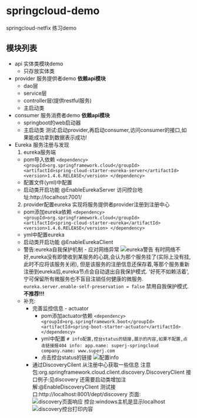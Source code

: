 # springcloud-demo
springcloud-netfix 练习demo

## 模块列表
- api 实体类模块demo
    - 只存放实体类
- provider 服务提供者demo
    **依赖api模块**
    - dao层
    - service层
    - controller层(提供restful服务)
    - 主启动类
- consumer 服务消费者demo
    **依赖api模块**
    - springboot的web启动器
    - 主启动类
    测试:启动provider,再启动consumer,访问consumer的接口,如果能成功拿到数据表示成功!
- Eureka 服务注册与发现
    1. eureka服务端
    - pom导入依赖
    `<dependency>
         <groupId>org.springframework.cloud</groupId>
         <artifactId>spring-cloud-starter-eureka-server</artifactId>
         <version>1.4.6.RELEASE</version>
     </dependency>`
    - 配置文件(yml)中配置
    - 启动类开启功能 @EnableEurekaServer
    访问控台地址:http://localhost:7001/
    2. provider配置eureka
    实现将服务提供者provider注册到注册中心
    - pom添加eureka依赖
    `<dependency>
         <groupId>org.springframework.cloud</groupId>
         <artifactId>spring-cloud-starter-eureka</artifactId>
         <version>1.4.6.RELEASE</version>
     </dependency>`
    - yml中配置eureka
    - 启动类开启功能 @EnableEurekaClient
    - 警告:eureka自我保护机制 - 应对网络异常 
      ![eureka警告](https://gitee.com/superjishere/images/raw/master/img/20210612180459.png)
      有时网络不好,eureka没有即使收到某服务的心跳,会认为那个服务挂了(实际上没有挂,此时不应将该服务关闭),
      但是该服务的注册信息还保存着,等那个服务重新注册到eureka后,eureka节点会自动退出自我保护模式.
      '好死不如赖活着',宁可保留所有微服务也不盲目注销任何健康的微服务.
      `eureka.server.enable-self-preservation = false` 禁用自我保护模式.**不推荐!!!**
    - 补充:
        - 完善监控信息 - actuator
          - pom添加actuator依赖
          `<dependency>
               <groupId>org.springframework.boot</groupId>
               <artifactId>spring-boot-starter-actuator</artifactId>
           </dependency>`
           - yml中配置
           `# info配置,控台status的链接,展示的内容,如果不配置,点击链接报404
            info:
              app.name: superj-springcloud
              company.name: www.superj.com`
           - 点击控台status的链接
           ![配置info](https://gitee.com/superjishere/images/raw/master/img/20210612183449.png)
        - 通过DiscoveryCilent 从注册中心获取一些信息
           注意包:org.springframework.cloud.client.discovery.DiscoveryClient
           接口例子:见discovery
           还需要启动类增加注解:@EnableDiscoveryClient
           测试接口:http://localhost:8001/dept/discovery
           页面:
           ![discovery页面响应](https://gitee.com/superjishere/images/raw/master/img/20210612190121.png)
           控台:windows主机是显示localhost
           ![discovery控台打印内容](https://gitee.com/superjishere/images/raw/master/img/20210612190220.png)
           